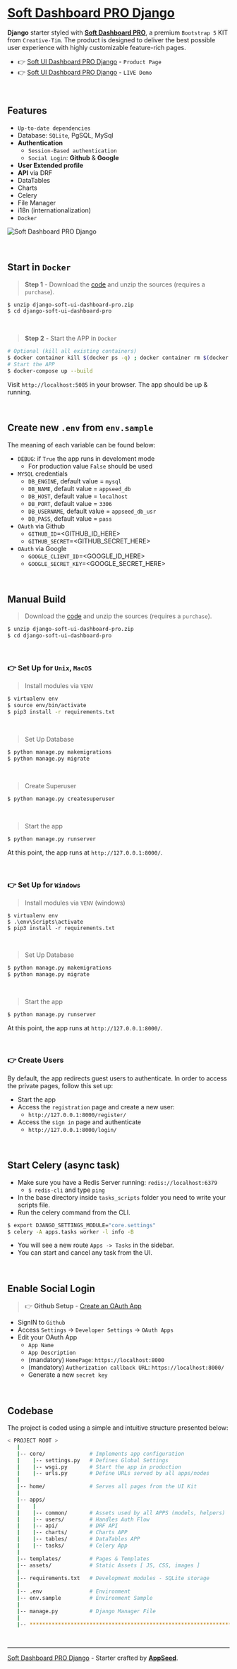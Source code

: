 # [Soft Dashboard PRO Django](https://appseed.us/product/soft-ui-dashboard-pro/django/)

**Django** starter styled with **[Soft Dashboard PRO](https://appseed.us/product/soft-ui-dashboard-pro/django/)**, a premium `Bootstrap 5` KIT from `Creative-Tim`.
The product is designed to deliver the best possible user experience with highly customizable feature-rich pages. 

- 👉 [Soft UI Dashboard PRO Django](https://appseed.us/product/soft-ui-dashboard-pro/django/) - `Product Page`
- 👉 [Soft UI Dashboard PRO Django](https://django-soft-dash-pro.onrender.com/) - `LIVE Demo`

<br />

## Features

- `Up-to-date dependencies`
- Database: `SQLite`, PgSQL, MySql
- **Authentication**
  - `Session-Based authentication`
  - `Social Login`: **Github** & **Google**
- **User Extended profile**
- **API** via DRF
- DataTables
- Charts
- Celery
- File Manager
- i18n (internationalization) 
- `Docker`

![Soft Dashboard PRO Django](https://github.com/app-generator/priv-django-soft-ui-dashboard-enh/assets/51070104/108fab39-b351-41c9-b9b0-06e8fdde51f9)

<br />

## Start in `Docker`

> **Step 1** - Download the [code](https://appseed.us/product/soft-ui-dashboard-pro/django/) and unzip the sources (requires a `purchase`). 

```bash
$ unzip django-soft-ui-dashboard-pro.zip
$ cd django-soft-ui-dashboard-pro
```

<br />

> **Step 2** - Start the APP in `Docker`

```bash
# Optional (kill all existing containers)
$ docker container kill $(docker ps -q) ; docker container rm $(docker ps -a -q) ; docker network prune -f 
# Start the APP
$ docker-compose up --build 
```

Visit `http://localhost:5085` in your browser. The app should be up & running.

<br />

## Create new `.env` from `env.sample`

The meaning of each variable can be found below: 

- `DEBUG`: if `True` the app runs in develoment mode
  - For production value `False` should be used
- `MYSQL` credentials 
  - `DB_ENGINE`, default value = `mysql`
  - `DB_NAME`, default value = `appseed_db`
  - `DB_HOST`, default value = `localhost`
  - `DB_PORT`, default value = `3306`
  - `DB_USERNAME`, default value = `appseed_db_usr`
  - `DB_PASS`, default value = `pass`
- `OAuth` via Github
  - `GITHUB_ID`=<GITHUB_ID_HERE>
  - `GITHUB_SECRET`=<GITHUB_SECRET_HERE> 
- `OAuth` via Google
  - `GOOGLE_CLIENT_ID`=<GOOGLE_ID_HERE>
  - `GOOGLE_SECRET_KEY`=<GOOGLE_SECRET_HERE> 

<br />

## Manual Build

> Download the [code](https://appseed.us/product/soft-ui-dashboard-pro/django/) and unzip the sources (requires a `purchase`).  

```bash
$ unzip django-soft-ui-dashboard-pro.zip
$ cd django-soft-ui-dashboard-pro
```

<br />

### 👉 Set Up for `Unix`, `MacOS` 

> Install modules via `VENV`  

```bash
$ virtualenv env
$ source env/bin/activate
$ pip3 install -r requirements.txt
```

<br />

> Set Up Database

```bash
$ python manage.py makemigrations
$ python manage.py migrate
```

<br />

> Create Superuser

```bash
$ python manage.py createsuperuser
```

<br />

> Start the app

```bash
$ python manage.py runserver
```

At this point, the app runs at `http://127.0.0.1:8000/`. 

<br />

### 👉 Set Up for `Windows` 

> Install modules via `VENV` (windows) 

```
$ virtualenv env
$ .\env\Scripts\activate
$ pip3 install -r requirements.txt
```

<br />

> Set Up Database

```bash
$ python manage.py makemigrations
$ python manage.py migrate
```

<br />

> Start the app

```bash
$ python manage.py runserver
```

At this point, the app runs at `http://127.0.0.1:8000/`. 

<br />

### 👉 Create Users

By default, the app redirects guest users to authenticate. In order to access the private pages, follow this set up: 

- Start the app
- Access the `registration` page and create a new user:
  - `http://127.0.0.1:8000/register/`
- Access the `sign in` page and authenticate
  - `http://127.0.0.1:8000/login/`

<br />

## Start Celery (async task)

- Make sure you have a Redis Server running: `redis://localhost:6379`
  - `$ redis-cli` and type `ping` 
- In the base directory inside `tasks_scripts` folder you need to write your scripts file.
- Run the celery command from the CLI.

```bash
$ export DJANGO_SETTINGS_MODULE="core.settings"  
$ celery -A apps.tasks worker -l info -B
```

- You will see a new route `Apps -> Tasks` in the sidebar.
- You can start and cancel any task from the UI.

<br />

## Enable Social Login 

> 👉 **Github Setup** - [Create an OAuth App](https://docs.github.com/en/developers/apps/building-oauth-apps/creating-an-oauth-app)

- SignIN to `Github`
- Access `Settings` -> `Developer Settings` -> `OAuth Apps`
- Edit your OAuth App
  - `App Name`
  - `App Description`
  - (mandatory) `HomePage`: `https://localhost:8000`
  - (mandatory) `Authorization callback URL`: `https://localhost:8000/`
  - Generate a new `secret key`

<br />

## Codebase

The project is coded using a simple and intuitive structure presented below:

```bash
< PROJECT ROOT >
   |
   |-- core/              # Implements app configuration
   |    |-- settings.py   # Defines Global Settings
   |    |-- wsgi.py       # Start the app in production
   |    |-- urls.py       # Define URLs served by all apps/nodes
   |
   |-- home/              # Serves all pages from the UI Kit  
   |
   |-- apps/
   |    |
   |    |-- common/       # Assets used by all APPS (models, helpers)
   |    |-- users/        # Handles Auth Flow
   |    |-- api/          # DRF API
   |    |-- charts/       # Charts APP
   |    |-- tables/       # DataTables APP
   |    |-- tasks/        # Celery App
   |
   |-- templates/         # Pages & Templates   
   |-- assets/            # Static Assets [ JS, CSS, images ]   
   |
   |-- requirements.txt   # Development modules - SQLite storage
   |
   |-- .env               # Environment
   |-- env.sample         # Environment Sample
   |
   |-- manage.py          # Django Manager File
   |
   |-- ************************************************************************
```

<br />

---
[Soft Dashboard PRO Django](https://appseed.us/product/soft-ui-dashboard-pro/django/) - Starter crafted by **[AppSeed](https://appseed.us/)**.
